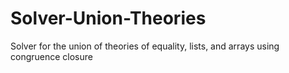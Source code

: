 # Solver-Union-Theories
Solver for the union of theories of equality, lists, and arrays using congruence closure

